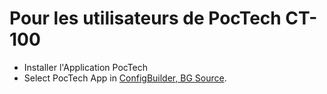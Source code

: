 # Pour les utilisateurs de PocTech CT-100

- Installer l'Application PocTech
- Select PocTech App in [ConfigBuilder, BG Source](../SettingUpAaps/ConfigBuilder.md#bg-source).
